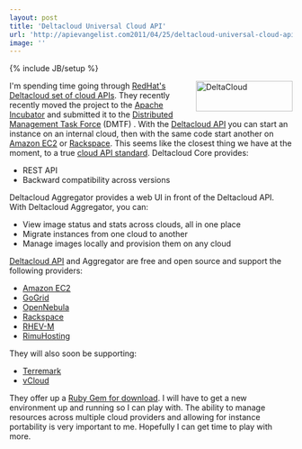 ```yaml
---
layout: post
title: 'Deltacloud Universal Cloud API'
url: 'http://apievangelist.com2011/04/25/deltacloud-universal-cloud-api/'
image: ''
---
```

{% include JB/setup %}
<img  title="DeltaCloud" src="http://kinlane-productions.s3.amazonaws.com/cloud-computing/DeltaCloud.PNG"  width="172" height="54" align="right" />I'm spending time going through <a href="http://www.redhat.com/" target="_blank">RedHat's</a> <a href="http://deltacloud.org/" target="_blank">Deltacloud set of cloud APIs</a>. They recently recently moved the project to the <a href="http://incubator.apache.org/deltacloud/index.html" target="_blank">Apache Incubator</a> and submitted it to the <a href="http://www.dmtf.org/" target="_blank">Distributed Management Task Force</a> (DMTF) .
With the <a href="http://deltacloud.org/" target="_blank">Deltacloud API</a> you can start an instance on an internal cloud, then with the same code start another on <a href="http://aws.amazon.com/ec2/" target="_blank">Amazon EC2</a> or <a href="http://www.rackspace.com/" target="_blank">Rackspace</a>. This seems like the closest thing we have at the moment, to a true <a href="http://www.kinlane.com/2010/06/cloud-storage-api-standard/" target="_blank">cloud API standard</a>.
Deltacloud Core provides:
<ul >
     <li>REST API
     </li>
     <li>Backward compatibility across versions
     </li>
</ul>Deltacloud Aggregator provides a web UI in front of the Deltacloud API. With Deltacloud Aggregator, you can:
<ul >
     <li>View image status and stats across clouds, all in one place
     </li>
     <li>Migrate instances from one cloud to another
     </li>
     <li>Manage images locally and provision them on any cloud
     </li>
</ul><a href="http://deltacloud.org/index.html" target="_blank">Deltacloud API</a> and Aggregator are free and open source and support the following providers:
<ul >
     <li>
          <a href="http://aws.amazon.com/ec2/" target="_blank">Amazon EC2</a>
     </li>
     <li>
          <a href="http://www.gogrid.com/" target="_blank">GoGrid</a>
     </li>
     <li>
          <a href="http://www.opennebula.org/" target="_blank">OpenNebula</a>
     </li>
     <li>
          <a href="http://www.rackspace.com/" target="_blank">Rackspace</a>
     </li>
     <li>
          <a href="http://www.redhat.com/virtualization/rhev/desktop/rhevm/" target="_blank">RHEV-M</a>
     </li>
     <li>
          <a href="http://rimuhosting.com" target="_blank">RimuHosting</a>
     </li>
</ul>They will also soon be supporting:
<ul >
     <li>
          <a href="http://www.terremark.com/" target="_blank"></a><a href="http://www.terremark.com/" target="_blank">Terremark</a>
     </li>
     <li>
          <a href="http://www.vmware.com/solutions/cloud-computing/" target="_blank">vCloud</a>
     </li>
</ul>They offer up a <a href="http://deltacloud.org/download.html">Ruby Gem for download</a>. I will have to get a new environment up and running so I can play with. The ability to manage resources across multiple cloud providers and allowing for instance portability is very important to me. Hopefully I can get time to play with more.
